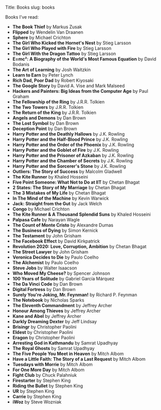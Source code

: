 Title: Books
slug: books

Books I've read:

- **The Book Thief** by Markus Zusak
- **Flipped** by Wendelin Van Draanen
- **Sphere** by Michael Crichton
- **The Girl Who Kicked the Hornet's Nest** by Stieg Larsson
- **The Girl Who Played with Fire** by Stieg Larsson
- **The Girl With the Dragon Tattoo** by Stieg Larsson
- **E=mc²: A Biography of the World's Most Famous Equation** by David Bodanis
- **The Art of Learning** by Josh Waitzkin
- **Learn to Earn** by Peter Lynch
- **Rich Dad, Poor Dad** by Robert Kiyosaki
- **The Google Story** by David A. Vise and Mark Malseed
- **Hackers and Painters: Big Ideas from the Computer Age** by Paul Graham
- **The Fellowship of the Ring** by J.R.R. Tolkien
- **The Two Towers** by J.R.R. Tolkien
- **The Return of the King** by J.R.R. Tolkien
- **Angels and Demons** by Dan Brown
- **The Lost Symbol** by Dan Brown
- **Deception Point** by Dan Brown
- **Harry Potter and the Deathly Hallows** by J.K. Rowling
- **Harry Potter and the Half-Blood Prince** by J.K. Rowling
- **Harry Potter and the Order of the Phoenix** by J.K. Rowling
- **Harry Potter and the Goblet of Fire** by J.K. Rowling
- **Harry Potter and the Prisoner of Azkaban** by J.K. Rowling
- **Harry Potter and the Chamber of Secrets** by J.K. Rowling
- **Harry Potter and the Sorcerer's Stone** by J.K. Rowling
- **Outliers: The Story of Success** by Malcolm Gladwell
- **The Kite Runner** by Khaled Hosseini
- **Five Point Someone: What Not to Do at IIT** by Chetan Bhagat
- **2 States: The Story of My Marriage** by Chetan Bhagat
- **The 3 Mistakes of My Life** by Chetan Bhagat
- **In The Mind of the Machine** by Kevin Warwick
- **Jack: Straight from the Gut** by Jack Welch
- **Congo** by Michael Crichton
- **The Kite Runner & A Thousand Splendid Suns** by Khaled Hosseini
- **Palpasa Cafe** by Narayan Wagle
- **The Count of Monte Cristo** by Alexandre Dumas
- **The Business of Dying** by Simon Kernick
- **The Testament** by John Grisham
- **The Facebook Effect** by David Kirkpatrick
- **Revolution 2020: Love, Corruption, Ambition** by Chetan Bhagat
- **The Street Lawyer** by John Grisham
- **Veronica Decides to Die** by Paulo Coelho
- **The Alchemist** by Paulo Coelho
- **Steve Jobs** by Walter Isaacson
- **Who Moved My Cheese?** by Spencer Johnson
- **100 Years of Solitude** by Gabriel Garcí­a Márquez
- **The Da Vinci Code** by Dan Brown
- **Digital Fortress** by Dan Brown
- **Surely You're Joking, Mr. Feynman!** by Richard P. Feynman
- **The Notebook** by Nicholas Sparks
- **The Eleventh Commandment** by Jeffrey Archer
- **Honour Among Thieves** by Jeffrey Archer
- **Kane and Abel** by Jeffrey Archer
- **Darkly Dreaming Dexter** by Jeff Lindsay
- **Brisingr** by Christopher Paolini
- **Eldest** by Christopher Paolini
- **Eragon** by Christopher Paolini
- **Arresting God in Kathmandu** by Samrat Upadhyay
- **The Royal Ghosts** by Samrat Upadhyay
- **The Five People You Meet in Heaven** by Mitch Albom
- **Have a Little Faith: The Story of a Last Request** by Mitch Albom
- **Tuesdays with Morrie** by Mitch Albom
- **For One More Day** by Mitch Albom
- **Fight Club** by Chuck Palahniuk
- **Firestarter** by Stephen King
- **Riding the Bullet** by Stephen King
- **UR** by Stephen King
- **Carrie** by Stephen King
- **iWoz** by Steve Wozniak
